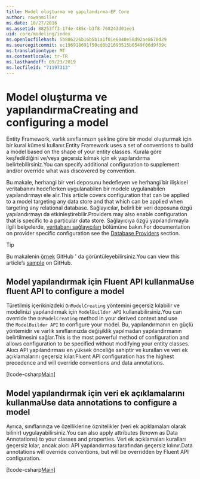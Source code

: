 ```yaml
---
title: Model oluşturma ve yapılandırma-EF Core
author: rowanmiller
ms.date: 10/27/2016
ms.assetid: 88253ff3-174e-485c-b3f8-768243d01ee1
uid: core/modeling/index
ms.openlocfilehash: 5b886226b16b5b1a1f01e6040e58d92ae8678d29
ms.sourcegitcommit: ec196918691f50cd0b21693515b0549f06d9f39c
ms.translationtype: MT
ms.contentlocale: tr-TR
ms.lasthandoff: 09/23/2019
ms.locfileid: "71197313"
---
```

# <a name="creating-and-configuring-a-model"></a><span data-ttu-id="285d3-102">Model oluşturma ve yapılandırma</span><span class="sxs-lookup"><span data-stu-id="285d3-102">Creating and configuring a model</span></span>

<span data-ttu-id="285d3-103">Entity Framework, varlık sınıflarınızın şekline göre bir model oluşturmak için bir kural kümesi kullanır.</span><span class="sxs-lookup"><span data-stu-id="285d3-103">Entity Framework uses a set of conventions to build a model based on the shape of your entity classes.</span></span> <span data-ttu-id="285d3-104">Kurala göre keşfedildiğini ve/veya geçersiz kılmak için ek yapılandırma belirtebilirsiniz.</span><span class="sxs-lookup"><span data-stu-id="285d3-104">You can specify additional configuration to supplement and/or override what was discovered by convention.</span></span>

<span data-ttu-id="285d3-105">Bu makale, herhangi bir veri deposunu hedefleyen ve herhangi bir ilişkisel veritabanını hedeflerken uygulanabilen bir modele uygulanabilen yapılandırmayı ele alır.</span><span class="sxs-lookup"><span data-stu-id="285d3-105">This article covers configuration that can be applied to a model targeting any data store and that which can be applied when targeting any relational database.</span></span> <span data-ttu-id="285d3-106">Sağlayıcılar, belirli bir veri deposuna özgü yapılandırmayı da etkinleştirebilir.</span><span class="sxs-lookup"><span data-stu-id="285d3-106">Providers may also enable configuration that is specific to a particular data store.</span></span> <span data-ttu-id="285d3-107">Sağlayıcıya özgü yapılandırmayla ilgili belgelerde, [veritabanı sağlayıcıları](../providers/index.md) bölümüne bakın.</span><span class="sxs-lookup"><span data-stu-id="285d3-107">For documentation on provider specific configuration see the [Database Providers](../providers/index.md) section.</span></span>

> [!TIP]  
> <span data-ttu-id="285d3-108">Bu makalenin [örnek](https://github.com/aspnet/EntityFramework.Docs/tree/master/samples) GitHub ' da görüntüleyebilirsiniz.</span><span class="sxs-lookup"><span data-stu-id="285d3-108">You can view this article’s [sample](https://github.com/aspnet/EntityFramework.Docs/tree/master/samples) on GitHub.</span></span>

## <a name="use-fluent-api-to-configure-a-model"></a><span data-ttu-id="285d3-109">Model yapılandırmak için Fluent API kullanma</span><span class="sxs-lookup"><span data-stu-id="285d3-109">Use fluent API to configure a model</span></span>

<span data-ttu-id="285d3-110">Türetilmiş içerikinizdeki `OnModelCreating` yöntemini geçersiz kılabilir ve modelinizi yapılandırmak için `ModelBuilder API` kullanabilirsiniz.</span><span class="sxs-lookup"><span data-stu-id="285d3-110">You can override the `OnModelCreating` method in your derived context and use the `ModelBuilder API` to configure your model.</span></span> <span data-ttu-id="285d3-111">Bu, yapılandırmanın en güçlü yöntemidir ve varlık sınıflarınızda değişiklik yapılmadan yapılandırmanın belirtilmesini sağlar.</span><span class="sxs-lookup"><span data-stu-id="285d3-111">This is the most powerful method of configuration and allows configuration to be specified without modifying your entity classes.</span></span> <span data-ttu-id="285d3-112">Akıcı API yapılandırması en yüksek önceliğe sahiptir ve kuralları ve veri ek açıklamalarını geçersiz kılar.</span><span class="sxs-lookup"><span data-stu-id="285d3-112">Fluent API configuration has the highest precedence and will override conventions and data annotations.</span></span>

[!code-csharp[Main](../../../samples/core/Modeling/FluentAPI/Required.cs?highlight=11-13)]

## <a name="use-data-annotations-to-configure-a-model"></a><span data-ttu-id="285d3-113">Model yapılandırmak için veri ek açıklamalarını kullanma</span><span class="sxs-lookup"><span data-stu-id="285d3-113">Use data annotations to configure a model</span></span>

<span data-ttu-id="285d3-114">Ayrıca, sınıflarınıza ve özelliklerine öznitelikler (veri ek açıklamaları olarak bilinir) uygulayabilirsiniz.</span><span class="sxs-lookup"><span data-stu-id="285d3-114">You can also apply attributes (known as Data Annotations) to your classes and properties.</span></span> <span data-ttu-id="285d3-115">Veri ek açıklamaları kuralları geçersiz kılar, ancak akıcı API yapılandırması tarafından geçersiz kılınır.</span><span class="sxs-lookup"><span data-stu-id="285d3-115">Data annotations will override conventions, but will be overridden by Fluent API configuration.</span></span>

[!code-csharp[Main](../../../samples/core/Modeling/DataAnnotations/Required.cs?highlight=14)]
